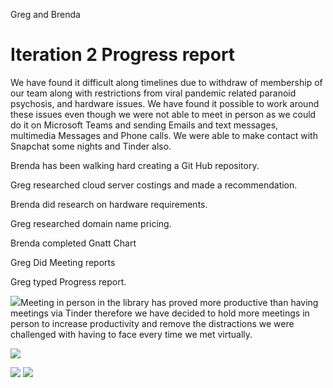 Greg and Brenda

# Iteration 2 Progress report

We have found it difficult along timelines due to withdraw of membership of our team along with restrictions from viral pandemic related paranoid psychosis, and hardware issues. We have found it possible to work around these issues even though we were not able to meet in person as we could do it on Microsoft Teams and sending Emails and text messages, multimedia Messages and Phone calls. We were able to make contact with Snapchat some nights and Tinder also.

Brenda has been walking hard creating a Git Hub repository.

Greg researched cloud server costings and made a recommendation.

Brenda did research on hardware requirements.

Greg researched domain name pricing.

Brenda completed Gnatt Chart

Greg Did Meeting reports

Greg typed Progress report.

![](RackMultipart20220511-1-per9g6_html_fa0d44ee0568b360.png)Meeting in person in the library has proved more productive than having meetings via Tinder therefore we have decided to hold more meetings in person to increase productivity and remove the distractions we were challenged with having to face every time we met virtually.

![](RackMultipart20220511-1-per9g6_html_2f043260a4cddd79.png)

![](RackMultipart20220511-1-per9g6_html_750b56859d9ce06b.png) ![](RackMultipart20220511-1-per9g6_html_553ab7771ae19691.png)